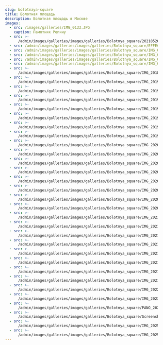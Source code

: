 ```yaml
---
slug: bolotnaya-square
title: Болотная площадь
description: Болотная площадь в Москве
images:
  - src: /images/galleries/IMG_0133.JPG
    caption: Памятник Репину
  - src: >-
      /admin/images/galleries/images/galleries/Bolotnya_square/20210520_073324-ANIMATION.gif
  - src: /admin/images/galleries/images/galleries/Bolotnya_square/EFFECTS.jpg
  - src: /admin/images/galleries/images/galleries/Bolotnya_square/IMG_0134.JPG
  - src: /admin/images/galleries/images/galleries/Bolotnya_square/IMG_0145.JPG
  - src: /admin/images/galleries/images/galleries/Bolotnya_square/IMG_0148.JPG
  - src: /admin/images/galleries/images/galleries/Bolotnya_square/IMG_0831.JPG
  - src: >-
      /admin/images/galleries/images/galleries/Bolotnya_square/IMG_20181204_152447.jpg
  - src: >-
      /admin/images/galleries/images/galleries/Bolotnya_square/IMG_20190326_115502.jpg
  - src: >-
      /admin/images/galleries/images/galleries/Bolotnya_square/IMG_20190505_170428.jpg
  - src: >-
      /admin/images/galleries/images/galleries/Bolotnya_square/IMG_20190331_182004.jpg
  - src: >-
      /admin/images/galleries/images/galleries/Bolotnya_square/IMG_20190503_160646.jpg
  - src: >-
      /admin/images/galleries/images/galleries/Bolotnya_square/IMG_20191219_163928.jpg
  - src: >-
      /admin/images/galleries/images/galleries/Bolotnya_square/IMG_20191219_164518.jpg
  - src: >-
      /admin/images/galleries/images/galleries/Bolotnya_square/IMG_20191219_165059.jpg
  - src: >-
      /admin/images/galleries/images/galleries/Bolotnya_square/IMG_20200112_133512.jpg
  - src: >-
      /admin/images/galleries/images/galleries/Bolotnya_square/IMG_20200112_134304.jpg
  - src: >-
      /admin/images/galleries/images/galleries/Bolotnya_square/IMG_20200112_134311.jpg
  - src: >-
      /admin/images/galleries/images/galleries/Bolotnya_square/IMG_20200112_134740.jpg
  - src: >-
      /admin/images/galleries/images/galleries/Bolotnya_square/IMG_20200112_134740.jpg
  - src: >-
      /admin/images/galleries/images/galleries/Bolotnya_square/IMG_20200112_134851.jpg
  - src: >-
      /admin/images/galleries/images/galleries/Bolotnya_square/IMG_20200112_134956.jpg
  - src: >-
      /admin/images/galleries/images/galleries/Bolotnya_square/IMG_20200112_134959.jpg
  - src: >-
      /admin/images/galleries/images/galleries/Bolotnya_square/IMG_20210114_090404.jpg
  - src: >-
      /admin/images/galleries/images/galleries/Bolotnya_square/IMG_20210206_132401.jpg
  - src: >-
      /admin/images/galleries/images/galleries/Bolotnya_square/IMG_20210206_134207.jpg
  - src: >-
      /admin/images/galleries/images/galleries/Bolotnya_square/IMG_20210327_195423.jpg
  - src: >-
      /admin/images/galleries/images/galleries/Bolotnya_square/IMG_20210519_191710.jpg
  - src: >-
      /admin/images/galleries/images/galleries/Bolotnya_square/IMG_20211208_132838.jpg
  - src: >-
      /admin/images/galleries/images/galleries/Bolotnya_square/IMG_20211208_132842.jpg
  - src: >-
      /admin/images/galleries/images/galleries/Bolotnya_square/IMG_20211218_190719-EFFECTS.jpg
  - src: >-
      /admin/images/galleries/images/galleries/Bolotnya_square/IMG_20221231_111628.jpg
  - src: >-
      /admin/images/galleries/images/galleries/Bolotnya_square/IMG_20230107_153035.jpg
  - src: >-
      /admin/images/galleries/images/galleries/Bolotnya_square/PANO_20200112_134411.jpg
  - src: >-
      /admin/images/galleries/images/galleries/Bolotnya_square/Screenshot_20200727_104931.png
  - src: >-
      /admin/images/galleries/images/galleries/Bolotnya_square/IMG_20251020_174240.jpg
  - src: >-
      /admin/images/galleries/images/galleries/Bolotnya_square/IMG_20251020_174043.jpg
---
```


